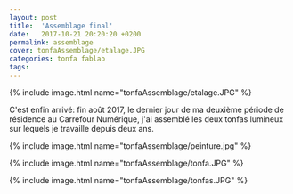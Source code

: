 ```yaml
---
layout: post
title:  'Assemblage final'
date:   2017-10-21 20:20:20 +0200
permalink: assemblage
cover: tonfaAssemblage/etalage.JPG
categories: tonfa fablab
tags:
---
```


{% include image.html name="tonfaAssemblage/etalage.JPG" %}

C'est enfin arrivé: fin août 2017, le dernier jour de ma deuxième période de résidence au Carrefour Numérique, j'ai assemblé les deux tonfas lumineux sur lequels je travaille depuis deux ans.

<!--more-->

{% include image.html name="tonfaAssemblage/peinture.jpg" %}

{% include image.html name="tonfaAssemblage/tonfa.JPG" %}

{% include image.html name="tonfaAssemblage/tonfas.JPG" %}
